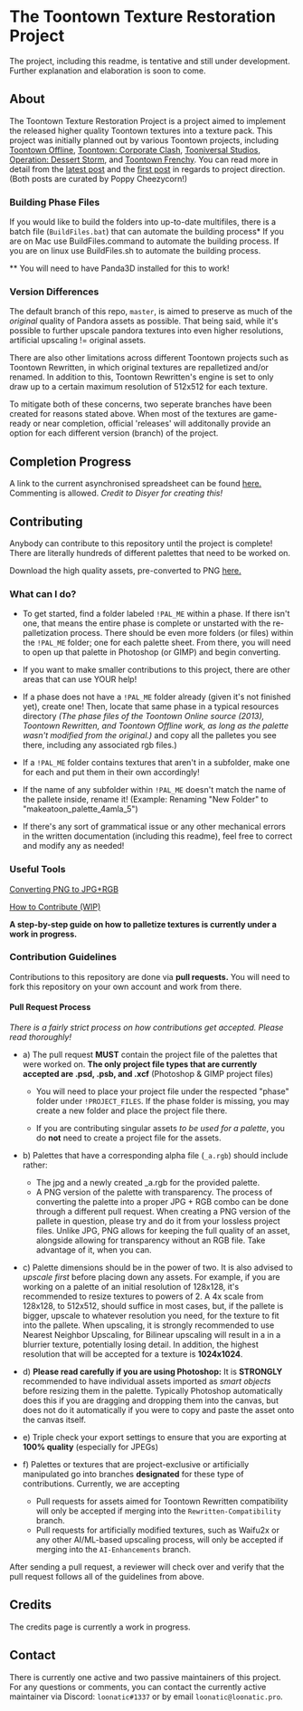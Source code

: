 # The Toontown Texture Restoration Project

The project, including this readme, is tentative and still under development. Further explanation and elaboration is soon to come. 

## About
The Toontown Texture Restoration Project is a project aimed to implement the released higher quality Toontown textures into a texture pack. This project was initially planned out by various Toontown projects, including [Toontown Offline](https://ttoffline.com), [Toontown: Corporate Clash](https://corporateclash.net), [Tooniversal Studios](https://tooniversal.com), [Operation: Dessert Storm](https://opdessertstorm.com), and [Toontown Frenchy](https://toontownfrenchy.fr).
You can read more in detail from the [latest post](https://www.reddit.com/r/Toontown/comments/hpnoqj/the_first_release_of_the_source_quality_toontown/) and the [first post](https://www.reddit.com/r/Toontown/comments/h0zmdo/psa_in_regards_to_getting_the_toontown_online_hd/) in regards to project direction. (Both posts are curated by Poppy Cheezycorn!)

### Building Phase Files
If you would like to build the folders into up-to-date multifiles, there is a batch file (``BuildFiles.bat``) that can automate the building process*
If you are on Mac use BuildFiles.command to automate the building process. If you are on linux use BuildFiles.sh to automate the building process.

** You will need to have Panda3D installed for this to work!

### Version Differences
The default branch of this repo, ``master``, is aimed to preserve as much of the *original* quality of Pandora assets as possible. That being said, while it's possible to further upscale pandora textures into even higher resolutions, artificial upscaling != original assets.

There are also other limitations across different Toontown projects such as Toontown Rewritten, in which original textures are repalletized and/or renamed. In addition to this, Toontown Rewritten's engine is set to only draw up to a certain maximum resolution of 512x512 for each texture.

To mitigate both of these concerns, two seperate branches have been created for reasons stated above. When most of the textures are game-ready or near completion, official 'releases' will additonally provide an option for each different version (branch) of the project.

## Completion Progress
A link to the current asynchronised spreadsheet can be found [here.](https://docs.google.com/spreadsheets/d/1B_1q37iiUtAJ18XSbzQIP_r2O9h2qI8J_DuxZ-eZtNw/edit?usp=sharing) Commenting is allowed. *Credit to Disyer for creating this!*

## Contributing

Anybody can contribute to this repository until the project is complete! There are literally hundreds of different palettes that need to be worked on. 

Download the high quality assets, pre-converted to PNG [here.](https://drive.google.com/file/d/1vXA-7tqWvDlffZonwvI82_RA1FRx1gL3/view)

### What can I do?

 * To get started, find a folder labeled ``!PAL_ME`` within a phase. If there isn't one, that means the entire phase is complete or unstarted with the re-palletization process. There should be even more folders (or files) within the ``!PAL_ME`` folder; one for each palette sheet. From there, you will need to open up that palette in Photoshop (or GIMP) and begin converting.
 
 * If you want to make smaller contributions to this project, there are other areas that can use YOUR help!
  * If a phase does not have a ``!PAL_ME`` folder already (given it's not finished yet), create one! Then, locate that same phase in a typical resources directory *(The phase files of the Toontown Online source (2013), Toontown Rewritten, and Toontown Offline work, as long as the palette wasn't modified from the original.)* and copy all the palletes you see there, including any associated rgb files.)
  * If a ``!PAL_ME`` folder contains textures that aren't in a subfolder, make one for each and put them in their own accordingly! 
  * If the name of any subfolder within ``!PAL_ME`` doesn't match the name of the pallete inside, rename it! (Example: Renaming "New Folder" to "makeatoon_palette_4amla_5")
  * If there's any sort of grammatical issue or any other mechanical errors in the written documentation (including this readme), feel free to correct and modify any as needed!
  

### Useful Tools
[Converting PNG to JPG+RGB](https://github.com/Toontown-Texture-Restoration/Toontown-Texture-Restoration/wiki/Converting-PNG-Files-to-JPG-RGB)

[How to Contribute (WIP)](https://github.com/Toontown-Texture-Restoration/Toontown-Texture-Restoration/wiki/How-to-Contribute:-A-Step-by-Step-Guide)

**A step-by-step guide on how to palletize textures is currently under a work in progress.** 

### Contribution Guidelines

Contributions to this repository are done via **pull requests.** You will need to fork this repository on your own account and work from there.

#### Pull Request Process

*There is a fairly strict process on how contributions get accepted. Please read thoroughly!* 

* a) The pull request **MUST** contain the project file of the palettes that were worked on.
**The only project file types that are currently accepted are .psd, .psb, and .xcf** (Photoshop & GIMP project files) 
  * You will need to place your project file under the respected "phase" folder under ``!PROJECT_FILES``. If the phase folder is missing, you may create a new folder and place the project file there.

  * If you are contributing singular assets *to be used for a palette*, you do **not** need to create a project file for the assets.

* b) Palettes that have a corresponding alpha file (``_a.rgb``) should include rather:
   * The jpg and a newly created _a.rgb for the provided palette.
   * A PNG version of the palette with transparency. The process of converting the palette into a proper JPG + RGB combo can be done through a different pull request. When creating a PNG version of the pallete in question, please try and do it from your lossless project files. Unlike JPG, PNG allows for keeping the full quality of an asset, alongside allowing for transparency without an RGB file. Take advantage of it, when you can.

* c) Palette dimensions should be in the power of two. It is also  advised to *upscale first* before placing down any assets. For example, if you are working on a palette of an initial resolution of 128x128, it's recommended to resize textures to powers of 2. A 4x scale from 128x128, to 512x512, should suffice in most cases, but, if the pallete is bigger, upscale to whatever resolution you need, for the texture to fit into the pallete. When upscaling, it is strongly recommended to use Nearest Neighbor Upscaling, for Bilinear upscaling will result in a in a blurrier texture, potentially losing detail. In addition, the highest resolution that will be accepted for a texture is **1024x1024**.

* d) **Please read carefully if you are using Photoshop:** It is __STRONGLY__ recommended to have individual assets imported as *smart objects* before resizing them in the palette. Typically Photoshop automatically does this if you are dragging and dropping them into the canvas, but does not do it automatically if you were to copy and paste the asset onto the canvas itself.

* e) Triple check your export settings to ensure that you are exporting at **100% quality** (especially for JPEGs)

* f) Palettes or textures that are project-exclusive or artificially manipulated go into branches **designated** for these type of contributions. Currently, we are accepting
  * Pull requests for assets aimed for Toontown Rewritten compatibility will only be accepted if merging into the ``Rewritten-Compatibility`` branch.
  * Pull requests for artificially modified textures, such as Waifu2x or any other AI/ML-based upscaling process, will only be accepted if merging into the ``AI-Enhancements`` branch. 

After sending a pull request, a reviewer will check over and verify that the pull request follows all of the guidelines from above.

## Credits

The credits page is currently a work in progress.

## Contact

 There is currently one active and two passive maintainers of this project. For any questions or comments, you can contact the currently active maintainer via Discord: ``loonatic#1337`` or by email ``loonatic@loonatic.pro``. 


